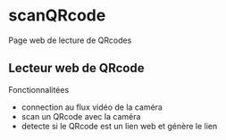 # scanQRcode
Page web de lecture de QRcodes

## Lecteur web de QRcode

Fonctionnalitées
* connection au flux vidéo de la caméra
* scan un QRcode avec la caméra
* detecte si le QRcode est un lien web et génère le lien
